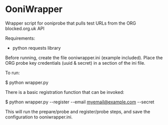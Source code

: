 OoniWrapper
===========

Wrapper script for ooniprobe that pulls test URLs from the ORG blocked.org.uk API


Requirements:

 * python requests library


Before running, create the file ooniwrapper.ini (example included).  Place the ORG probe key credentials (uuid & secret) 
in a section of the ini file.

To run:

$ python wrapper.py

There is a basic registration function that can be invoked:

$ python wrapper.py --register --email <myemail@example.com> --secret <user secret>

This will run the prepare/probe and register/probe steps, and save the configuration to ooniwrapper.ini.

